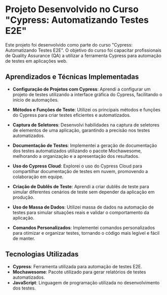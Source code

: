 # Projeto Desenvolvido no Curso "Cypress: Automatizando Testes E2E"

Este projeto foi desenvolvido como parte do curso "Cypress: Automatizando Testes E2E". O objetivo do curso foi capacitar profissionais de Quality Assurance (QA) a utilizar a ferramenta Cypress para automação de testes em aplicações web.

## Aprendizados e Técnicas Implementadas

- **Configuração de Projetos com Cypress**: Aprendi a configurar um projeto de testes utilizando a interface gráfica do Cypress, facilitando o início de automações.

- **Métodos e Funções de Teste**: Utilizei os principais métodos e funções do Cypress para criar testes eficientes e automatizados.

- **Captura de Seletores**: Desenvolvi habilidades na captura de seletores de elementos de uma aplicação, garantindo a precisão nos testes automatizados.

- **Documentação de Testes**: Implementei a geração de documentação dos testes automatizados utilizando o pacote Mochawesome, melhorando a organização e a apresentação dos resultados.

- **Uso do Cypress Cloud**: Explorei o uso do Cypress Cloud para compartilhar documentação de testes em nuvem, promovendo a colaboração em equipe.

- **Criação de Dublês de Teste**: Aprendi a criar dublês de teste para simular diferentes cenários de teste sem depender da aplicação em produção.

- **Uso de Massa de Dados**: Utilizei massa de dados na automação de testes para simular situações reais e validar o comportamento da aplicação.

- **Comandos Personalizados**: Implementei comandos personalizados para otimizar e organizar testes, tornando o código mais legível e fácil de manter.

## Tecnologias Utilizadas

- **Cypress**: Ferramenta utilizada para automação de testes E2E.
- **Mochawesome**: Pacote utilizado para gerar relatórios de testes automatizados.
- **JavaScript**: Linguagem de programação utilizada no desenvolvimento dos testes.


